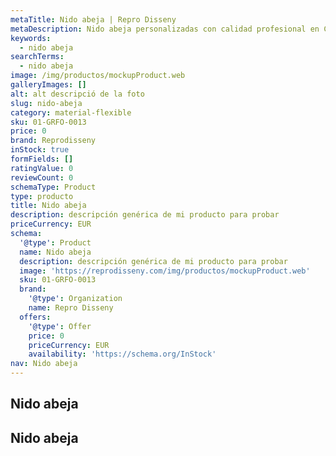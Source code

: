 ```yaml
---
metaTitle: Nido abeja | Repro Disseny
metaDescription: Nido abeja personalizadas con calidad profesional en Cataluña.
keywords:
  - nido abeja
searchTerms:
  - nido abeja
image: /img/productos/mockupProduct.web
galleryImages: []
alt: alt descripció de la foto
slug: nido-abeja
category: material-flexible
sku: 01-GRFO-0013
price: 0
brand: Reprodisseny
inStock: true
formFields: []
ratingValue: 0
reviewCount: 0
schemaType: Product
type: producto
title: Nido abeja
description: descripción genérica de mi producto para probar
priceCurrency: EUR
schema:
  '@type': Product
  name: Nido abeja
  description: descripción genérica de mi producto para probar
  image: 'https://reprodisseny.com/img/productos/mockupProduct.web'
  sku: 01-GRFO-0013
  brand:
    '@type': Organization
    name: Repro Disseny
  offers:
    '@type': Offer
    price: 0
    priceCurrency: EUR
    availability: 'https://schema.org/InStock'
nav: Nido abeja
---
```


## Nido abeja

## Nido abeja
